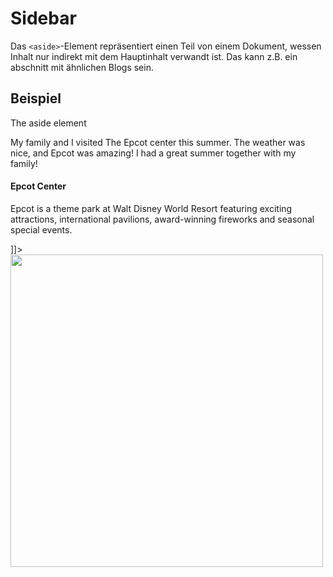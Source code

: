 # Sidebar

Das `<aside>`-Element repräsentiert einen Teil von einem Dokument, wessen Inhalt nur indirekt mit dem Hauptinhalt verwandt ist. Das kann z.B. ein
abschnitt mit ähnlichen Blogs sein.

## Beispiel

<tabs>
    <tab title="HTML">
        <code-block lang="html">
            <![CDATA[
                <h1>The aside element</h1>
                <p>My family and I visited The Epcot center this summer. The weather was nice, 
                    and Epcot was amazing! I had a great summer together with my family!</p>
                <aside>
                    <h4>Epcot Center</h4>
                    <p>Epcot is a theme park at Walt Disney World Resort featuring exciting attractions,  international pavilions, award-winning fireworks and seasonal special events.</p>
                </aside>
            ]]>
        </code-block>
    </tab>
    <tab title="Resultat">
        <img src="aside_2.png" width="500" thumbnail="true" />
    </tab>
</tabs>